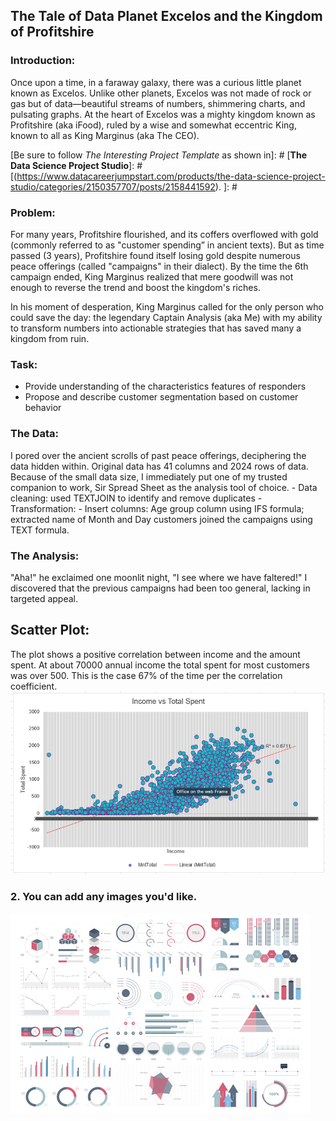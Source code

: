 ## The Tale of Data Planet Excelos and the Kingdom of Profitshire

### Introduction:
Once upon a time, in a faraway galaxy, there was a curious little planet known as Excelos. Unlike other planets, Excelos was not made of rock or gas but of data—beautiful streams of numbers, shimmering charts, and pulsating graphs. At the heart of Excelos was a mighty kingdom known as Profitshire (aka iFood), ruled by a wise and somewhat eccentric King, known to all as King Marginus (aka The CEO). 

[Be sure to follow *The Interesting Project Template* as shown in]: # [**The Data Science Project Studio**]: #[(https://www.datacareerjumpstart.com/products/the-data-science-project-studio/categories/2150357707/posts/2158441592). ]: #

### Problem:

For many years, Profitshire flourished, and its coffers overflowed with gold (commonly referred to as "customer spending” in ancient texts). But as time passed (3 years), Profitshire found itself losing gold despite numerous peace offerings (called "campaigns" in their dialect). By the time the 6th campaign ended, King Marginus realized that mere goodwill was not enough to reverse the trend and boost the kingdom's riches.

In his moment of desperation, King Marginus called for the only person who could save the day: the legendary Captain Analysis (aka Me) with my ability to transform numbers into actionable strategies that has saved many a kingdom from ruin.

### Task:
- Provide understanding of the characteristics features of responders
- Propose and describe customer segmentation based on customer behavior

### The Data:
I pored over the ancient scrolls of past peace offerings, deciphering the data hidden within.
Original data has 41 columns and 2024 rows of data. Because of the small data size, I immediately put one of my trusted companion to work, Sir Spread Sheet as the analysis tool of choice. 
    - Data cleaning: used TEXTJOIN to identify and remove duplicates
    - Transformation: 
      - Insert columns: Age group column using IFS formula; extracted name of Month and Day customers joined the campaigns using TEXT formula.

### The Analysis:
"Aha!" he exclaimed one moonlit night, "I see where we have faltered!"
I discovered that the previous campaigns had been too general, lacking in targeted appeal. 

## Scatter Plot:
The plot shows a positive correlation between income and the amount spent. At about 70000 annual income the total spent for most customers was over 500. This is the case 67% of the time per the correlation coefficient.
<img src="images/Scatter Plot of Income and total spent.png?raw=true"/>


### 2. You can add any images you'd like. 

<img src="images/dummy_thumbnail.jpg?raw=true"/>

